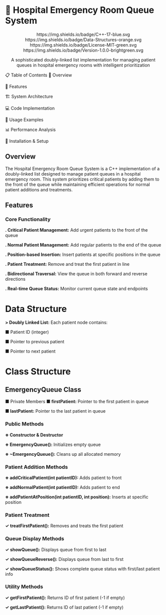 # 🏥 Hospital Emergency Room Queue System
<div align="center">
https://img.shields.io/badge/C++-17-blue.svg
https://img.shields.io/badge/Data-Structures-orange.svg
https://img.shields.io/badge/License-MIT-green.svg
https://img.shields.io/badge/Version-1.0.0-brightgreen.svg

A sophisticated doubly-linked list implementation for managing patient queues in hospital emergency rooms with intelligent prioritization

</div>
📋 Table of Contents
🌟 Overview

🚀 Features

🏗️ System Architecture

💻 Code Implementation

🎯 Usage Examples

📊 Performance Analysis

🔧 Installation & Setup
## Overview
The Hospital Emergency Room Queue System is a C++ implementation of a doubly-linked list designed to manage patient queues in a hospital emergency room. This system prioritizes critical patients by adding them to the front of the queue while maintaining efficient operations for normal patient additions and treatments.

## Features
### Core Functionality
**. Critical Patient Management:** Add urgent patients to the front of the queue

**. Normal Patient Management:** Add regular patients to the end of the queue

**. Position-based Insertion:** Insert patients at specific positions in the queue

**. Patient Treatment:** Remove and treat the first patient in line

**. Bidirectional Traversal:** View the queue in both forward and reverse directions

**. Real-time Queue Status:** Monitor current queue state and endpoints

# Data Structure

**> Doubly Linked List:** Each patient node contains:

■ Patient ID (integer)

■ Pointer to previous patient

■ Pointer to next patient

# Class Structure
## EmergencyQueue Class
■ Private Members
**■ firstPatient:** Pointer to the first patient in queue

**■ lastPatient:** Pointer to the last patient in queue

### Public Methods
**※ Constructor & Destructor**

**※ EmergencyQueue():** Initializes empty queue

**※ ~EmergencyQueue():** Cleans up all allocated memory

### Patient Addition Methods

**※ addCriticalPatient(int patientID):** Adds patient to front

**※ addNormalPatient(int patientID):** Adds patient to end

**※ addPatientAtPosition(int patientID, int position):** Inserts at specific position

### Patient Treatment

**✓ treatFirstPatient():** Removes and treats the first patient

### Queue Display Methods

**✓ showQueue():** Displays queue from first to last

**✓ showQueueReverse():** Displays queue from last to first

**✓ showQueueStatus():** Shows complete queue status with first/last patient info

### Utility Methods

**✓ getFirstPatient():** Returns ID of first patient (-1 if empty)

**✓ getLastPatient():** Returns ID of last patient (-1 if empty)
